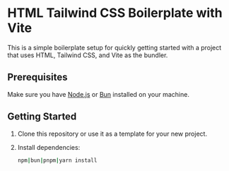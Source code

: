 # HTML Tailwind CSS Boilerplate with Vite

This is a simple boilerplate setup for quickly getting started with a project that uses HTML, Tailwind CSS, and Vite as the bundler.

## Prerequisites

Make sure you have [Node.js](https://nodejs.org/) or [Bun](https://bun.sh/) installed on your machine.

## Getting Started

1. Clone this repository or use it as a template for your new project.

2. Install dependencies:

   ```bash
   npm|bun|pnpm|yarn install
   ```
